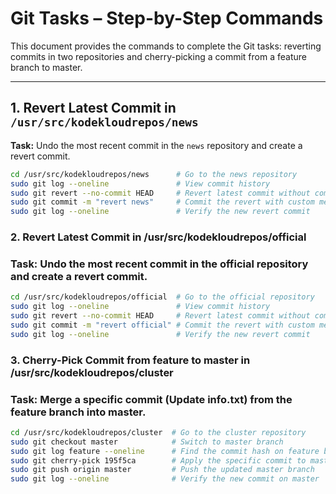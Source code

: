 # Git Tasks – Step-by-Step Commands

This document provides the commands to complete the Git tasks: reverting commits in two repositories and cherry-picking a commit from a feature branch to master.

---

## 1. Revert Latest Commit in `/usr/src/kodekloudrepos/news`
**Task:** Undo the most recent commit in the `news` repository and create a revert commit.

```bash
cd /usr/src/kodekloudrepos/news      # Go to the news repository
sudo git log --oneline               # View commit history
sudo git revert --no-commit HEAD     # Revert latest commit without committing
sudo git commit -m "revert news"     # Commit the revert with custom message
sudo git log --oneline               # Verify the new revert commit
```
### 2. Revert Latest Commit in /usr/src/kodekloudrepos/official

### Task: Undo the most recent commit in the official repository and create a revert commit.
```bash
cd /usr/src/kodekloudrepos/official  # Go to the official repository
sudo git log --oneline               # View commit history
sudo git revert --no-commit HEAD     # Revert latest commit without committing
sudo git commit -m "revert official" # Commit the revert with custom message
sudo git log --oneline               # Verify the new revert commit
```
### 3. Cherry-Pick Commit from feature to master in /usr/src/kodekloudrepos/cluster

### Task: Merge a specific commit (Update info.txt) from the feature branch into master.
```bash
cd /usr/src/kodekloudrepos/cluster  # Go to the cluster repository
sudo git checkout master            # Switch to master branch
sudo git log feature --oneline      # Find the commit hash on feature branch
sudo git cherry-pick 195f5ca        # Apply the specific commit to master
sudo git push origin master         # Push the updated master branch
sudo git log --oneline              # Verify the new commit on master
```

